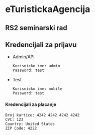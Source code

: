 # eTuristickaAgencija
## RS2 seminarski rad

## Kredencijali za prijavu

- Admin/API

  ```
  Korisnicko ime: admin
  Password: test
  ```
- Test

  ```
  Korisnicko ime: mobile
  Password: test
  ```

#### Kredencijali za placanje

  ```
  Broj kartice: 4242 4242 4242 4242
  CVC: 123
  Country: United States
  ZIP Code: 4222
  ```
